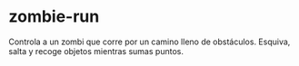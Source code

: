 # zombie-run
Controla a un zombi que corre por un camino lleno de obstáculos. Esquiva, salta y recoge objetos mientras sumas puntos. 
